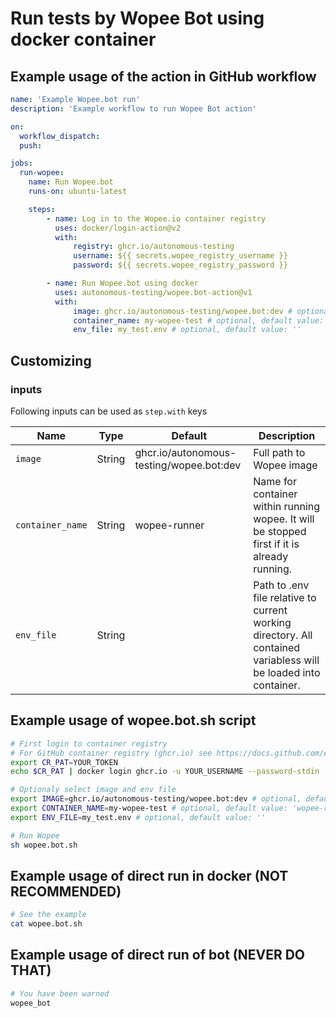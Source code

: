 # Run tests by Wopee Bot using docker container

## Example usage of the action in GitHub workflow

```YAML
name: 'Example Wopee.bot run'
description: 'Example workflow to run Wopee Bot action'

on:
  workflow_dispatch:
  push:

jobs:
  run-wopee:
    name: Run Wopee.bot
    runs-on: ubuntu-latest

    steps:
        - name: Log in to the Wopee.io container registry
          uses: docker/login-action@v2
          with:
              registry: ghcr.io/autonomous-testing
              username: ${{ secrets.wopee_registry_username }}
              password: ${{ secrets.wopee_registry_password }}

        - name: Run Wopee.bot using docker
          uses: autonomous-testing/wopee.bot-action@v1
          with:
              image: ghcr.io/autonomous-testing/wopee.bot:dev # optional, default value: 'ghcr.io/autonomous-testing/wopee.bot:dev'
              container_name: my-wopee-test # optional, default value: 'wopee-runner'
              env_file: my_test.env # optional, default value: ''
```

## Customizing

### inputs

Following inputs can be used as `step.with` keys

| Name             | Type   | Default                                 | Description                                                                                                                                         |
| ---------------- | ------ | --------------------------------------- | --------------------------------------------------------------------------------------------------------------------------------------------------- |
| `image`          | String | ghcr.io/autonomous-testing/wopee.bot:dev | Full path to Wopee image                                                                                                                            |
| `container_name` | String | wopee-runner                            | Name for container within running wopee. It will be stopped first if it is already running.                                                         |
| `env_file`       | String |                                         | Path to .env file relative to current working directory. All contained variabless will be loaded into container.                                    |

## Example usage of wopee.bot.sh script

```Bash
# First login to container registry
# For GitHub container registry (ghcr.io) see https://docs.github.com/en/packages/working-with-a-github-packages-registry/working-with-the-container-registry#authenticating-to-the-container-registry
export CR_PAT=YOUR_TOKEN
echo $CR_PAT | docker login ghcr.io -u YOUR_USERNAME --password-stdin

# Optionaly select image and env file
export IMAGE=ghcr.io/autonomous-testing/wopee.bot:dev # optional, default value: ghcr.io/autonomous-testing/wopee.bot:dev
export CONTAINER_NAME=my-wopee-test # optional, default value: 'wopee-runner'
export ENV_FILE=my_test.env # optional, default value: ''

# Run Wopee
sh wopee.bot.sh
```

## Example usage of direct run in docker (NOT RECOMMENDED)

```Bash
# See the example
cat wopee.bot.sh
```

## Example usage of direct run of bot (NEVER DO THAT)

```Bash
# You have been warned
wopee_bot
```
